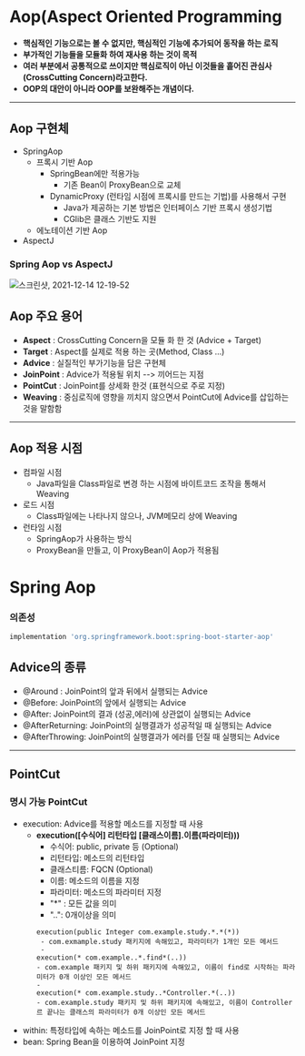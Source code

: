 # Aop(Aspect Oriented Programming
- **핵심적인 기능으로는 볼 수 없지만, 핵심적인 기능에 추가되어 동작을 하는 로직**
- **부가적인 기능들을 모듈화 하여 재사용 하는 것이 목적**
- **여러 부분에서 공통적으로 쓰이지만 핵심로직이 아닌 이것들을 흩어진 관심사(CrossCutting Concern)라고한다.**
- **OOP의 대안이 아니라 OOP를 보완해주는 개념이다.**
***

## Aop 구현체
- SpringAop
  - 프록시 기반 Aop
    - SpringBean에만 적용가능  
      - 기존 Bean이 ProxyBean으로 교체
    - DynamicProxy (런타임 시점에 프록시를 만드는 기법)를 사용해서 구현
      - Java가 제공하는 기본 방법은 인터페이스 기반 프록시 생성기법
      - CGlib은 클래스 기반도 지원 
  - 에노테이션 기반 Aop
- AspectJ 

### Spring Aop vs AspectJ
![스크린샷, 2021-12-14 12-19-52](https://user-images.githubusercontent.com/57896918/145927167-5b350b9e-5aa3-4d2a-b08c-4a6761ff6aca.png)

## Aop 주요 용어
 - **Aspect** : CrossCutting Concern을 모듈 화 한 것 (Advice + Target)
 - **Target** : Aspect를 실제로 적용 하는 곳(Method, Class ...)
 - **Advice** : 실질적인 부가기능을 담은 구현체 
 - **JoinPoint** : Advice가 적용될 위치 --> 끼어드는 지점 
 - **PointCut** : JoinPoint를 상세화 한것 (표현식으로 주로 지정)
 - **Weaving** : 중심로직에 영향을 끼치지 않으면서 PointCut에 Advice를 삽입하는 것을 말함함
***

## Aop 적용 시점
- 컴파일 시점
  - Java파일을 Class파일로 변경 하는 시점에 바이트코드 조작을 통해서 Weaving
- 로드 시점
  - Class파일에는 나타나지 않으나, JVM메모리 상에 Weaving 
- 런타임 시점
  - SpringAop가 사용하는 방식
  - ProxyBean을 만들고, 이 ProxyBean이 Aop가 적용됨


# Spring Aop

### 의존성
```groovy
implementation 'org.springframework.boot:spring-boot-starter-aop'
```

## Advice의 종류
- @Around : JoinPoint의 앞과 뒤에서 실행되는 Advice
- @Before: JoinPoint의 앞에서 실행되는 Advice
- @After: JoinPoint의 결과 (성공,에러)에 상관없이 실행되는 Advice
- @AfterReturning: JoinPoint의 실행결과가 성공적일 때 실행되는 Advice
- @AfterThrowing: JoinPoint의 실행결과가 에러를 던질 때 실행되는 Advice
***

## PointCut

### 명시 가능 PointCut
- execution: Advice를 적용할 메소드를 지정할 때 사용
  - **execution(\[수식어] 리턴타입 \[클래스이름].이름(파라미터)))**
    - 수식어: public, private 등 (Optional)
    - 리턴타입: 메소드의 리턴타입
    - 클래스티름: FQCN (Optional)
    - 이름: 메소드의 이름을 지정
    - 파라미터: 메소드의 파라미터 지정
    - \"*" : 모든 값을 의미
    - \"..": 0개이상을 의미
    ```
    execution(public Integer com.example.study.*.*(*))
     - com.exmample.study 패키지에 속해있고, 파라미터가 1개인 모든 메서드
     - 
    execution(* com.example..*.find*(..))
    - com.example 패키지 및 하위 패키지에 속해있고, 이름이 find로 시작하는 파라미터가 0개 이상인 모든 메서드 
    - 
    execution(* com.example.study..*Controller.*(..))
    - com.example.study 패키지 및 하위 패키지에 속해있고, 이름이 Controller르 끝나는 클래스의 파라미터가 0개 이상인 모든 메서드
    ```
- within: 특정타입에 속하는 메소드를 JoinPoint로 지정 할 때 사용
- bean: Spring Bean을 이용하여 JoinPoint 지정
 


